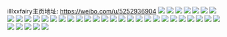 illlxxfairy主页地址: https://weibo.com/u/5252936904 
![](https://wx4.sinaimg.cn/mw2000/005JuMQMly1h79rugfa3fj32392se43y.jpg) 
![](https://wx4.sinaimg.cn/mw2000/005JuMQMly1h79runvqfuj31zg2ncn1k.jpg) 
![](https://wx4.sinaimg.cn/mw2000/005JuMQMly1h79rui5te6j32c0340qv6.jpg) 
![](https://wx4.sinaimg.cn/mw2000/005JuMQMly1h79rue5vogj323d23dkjl.jpg) 
![](https://wx4.sinaimg.cn/mw2000/005JuMQMly1h79rukawtvj32c03401kz.jpg) 
![](https://wx4.sinaimg.cn/mw2000/005JuMQMly1h79rulzatlj329l30sqv6.jpg) 
![](https://wx4.sinaimg.cn/mw2000/005JuMQMly1h6w3dwso0uj32c0340npe.jpg) 
![](https://wx4.sinaimg.cn/mw2000/005JuMQMly1h6vzw584gcj32c0340qv5.jpg) 
![](https://wx4.sinaimg.cn/mw2000/005JuMQMly1h6vzw3x9uwj32c0340wnw.jpg) 
![](https://wx4.sinaimg.cn/mw2000/005JuMQMly1h6vzw9bb0tj30zo1bk4bo.jpg) 
![](https://wx4.sinaimg.cn/mw2000/005JuMQMly1h6vzw8yd6gj30zo1bk13r.jpg) 
![](https://wx4.sinaimg.cn/mw2000/005JuMQMly1h6vzwcb9i8j33402c07wi.jpg) 
![](https://wx4.sinaimg.cn/mw2000/005JuMQMly1h6w3hce3x6j33402c01i3.jpg) 
![](https://wx4.sinaimg.cn/mw2000/005JuMQMly1h6tqw3gc1cj32c0341ajp.jpg) 
![](https://wx4.sinaimg.cn/mw2000/005JuMQMly1h6tqw3zszkj316o1kwx56.jpg) 
![](https://wx4.sinaimg.cn/mw2000/005JuMQMly1h6tqw5aprej32c0340b2a.jpg) 
![](https://wx4.sinaimg.cn/mw2000/005JuMQMly1h37thiwnv3j329b30e1kz.jpg) 
![](https://wx4.sinaimg.cn/mw2000/005JuMQMly1h37thf51llj32c03407wj.jpg) 
![](https://wx4.sinaimg.cn/mw2000/005JuMQMly1h37thq03p8j32c03407wj.jpg) 
![](https://wx4.sinaimg.cn/mw2000/005JuMQMly1h37thnmcq6j32c03407wi.jpg) 
![](https://wx4.sinaimg.cn/mw2000/005JuMQMly1h37thm8d54j32c0340hdu.jpg) 
![](https://wx4.sinaimg.cn/mw2000/005JuMQMly1h39cus7639j32c0340u0x.jpg) 
![](https://wx4.sinaimg.cn/mw2000/005JuMQMly1guueebqrkcj33402c0kjq.jpg) 
![](https://wx4.sinaimg.cn/mw2000/005JuMQMly1guarkwakspj60t818wk5n02.jpg) 
![](https://wx4.sinaimg.cn/mw2000/005JuMQMly1guarkvxt6fj30u018wnev.jpg) 
![](https://wx4.sinaimg.cn/mw2000/005JuMQMly1guarkx29o3j60u018www102.jpg) 
![](https://wx4.sinaimg.cn/mw2000/005JuMQMly1guarkwixioj60u018was302.jpg) 
![](https://wx4.sinaimg.cn/mw2000/005JuMQMly1gthvyt761ej62c03407wk02.jpg) 
![](https://wx4.sinaimg.cn/mw2000/005JuMQMly1gthvyruwhwj32bz3404qr.jpg) 
![](https://wx4.sinaimg.cn/mw2000/005JuMQMly1gthvyux61lj32c0340e83.jpg) 
![](https://wx4.sinaimg.cn/mw2000/005JuMQMly1gthvyp97ctj62c0340kjm02.jpg) 
![](https://wx4.sinaimg.cn/mw2000/005JuMQMly1gthvywy8bjj62c0340npe02.jpg) 
![](https://wx4.sinaimg.cn/mw2000/005JuMQMly1gthvyqrl72j62802yoe8302.jpg) 
![](https://wx4.sinaimg.cn/mw2000/005JuMQMly1gr7u6orl6lj33402c0u0x.jpg) 
![](https://wx4.sinaimg.cn/mw2000/005JuMQMly1gr7u6mgulqj33402c0kjl.jpg) 
![](https://wx4.sinaimg.cn/mw2000/005JuMQMly1gr23s48x3bj32802yo1kz.jpg) 
![](https://wx4.sinaimg.cn/mw2000/005JuMQMly1gqqh7conv6j32c0340hdv.jpg) 
